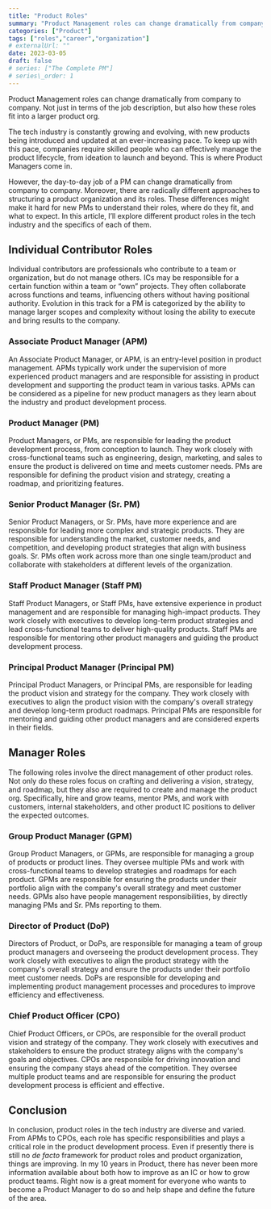 ```yaml
---
title: "Product Roles"
summary: "Product Management roles can change dramatically from company to company. Not just in terms of the job description but also how these roles fit into a larger product org. In this article, I’ll explore different product roles in the tech industry and the specifics of each of them."
categories: ["Product"]
tags: ["roles","career","organization"]
# externalUrl: ""
date: 2023-03-05
draft: false
# series: ["The Complete PM"]
# series\_order: 1
---
```


Product Management roles can change dramatically from company to company. Not just in terms of the job description, but also how these roles fit into a larger product org. 

The tech industry is constantly growing and evolving, with new products being introduced and updated at an ever-increasing pace. To keep up with this pace, companies require skilled people who can effectively manage the product lifecycle, from ideation to launch and beyond. This is where Product Managers come in. 

However, the day-to-day job of a PM can change dramatically from company to company. Moreover, there are radically different approaches to structuring a product organization and its roles. These differences might make it hard for new PMs to understand their roles, where do they fit, and what to expect. In this article, I’ll explore different product roles in the tech industry and the specifics of each of them.

## Individual Contributor Roles
Individual contributors are professionals who contribute to a team or organization, but do not manage others. ICs may be responsible for a certain function within a team or “own” projects. They often collaborate across functions and teams, influencing others without having positional authority. Evolution in this track for a PM is categorized by the ability to manage larger scopes and complexity without losing the ability to execute and bring results to the company.

### Associate Product Manager (APM)
An Associate Product Manager, or APM, is an entry-level position in product management. APMs typically work under the supervision of more experienced product managers and are responsible for assisting in product development and supporting the product team in various tasks. APMs can be considered as a pipeline for new product managers as they learn about the industry and product development process.

### Product Manager (PM)
Product Managers, or PMs, are responsible for leading the product development process, from conception to launch. They work closely with cross-functional teams such as engineering, design, marketing, and sales to ensure the product is delivered on time and meets customer needs. PMs are responsible for defining the product vision and strategy, creating a roadmap, and prioritizing features.

### Senior Product Manager (Sr. PM)
Senior Product Managers, or Sr. PMs, have more experience and are responsible for leading more complex and strategic products. They are responsible for understanding the market, customer needs, and competition, and developing product strategies that align with business goals. Sr. PMs often work across more than one single team/product and collaborate with stakeholders at different levels of the organization.

### Staff Product Manager (Staff PM)
Staff Product Managers, or Staff PMs, have extensive experience in product management and are responsible for managing high-impact products. They work closely with executives to develop long-term product strategies and lead cross-functional teams to deliver high-quality products. Staff PMs are responsible for mentoring other product managers and guiding the product development process.

### Principal Product Manager (Principal PM)
Principal Product Managers, or Principal PMs, are responsible for leading the product vision and strategy for the company. They work closely with executives to align the product vision with the company's overall strategy and develop long-term product roadmaps. Principal PMs are responsible for mentoring and guiding other product managers and are considered experts in their fields.

## Manager Roles
The following roles involve the direct management of other product roles. Not only do these roles focus on crafting and delivering a vision, strategy, and roadmap, but they also are required to create and manage the product org. Specifically, hire and grow teams, mentor PMs, and work with customers, internal stakeholders, and other product IC positions to deliver the expected outcomes.

### Group Product Manager (GPM)
Group Product Managers, or GPMs, are responsible for managing a group of products or product lines. They oversee multiple PMs and work with cross-functional teams to develop strategies and roadmaps for each product. GPMs are responsible for ensuring the products under their portfolio align with the company's overall strategy and meet customer needs. GPMs also have people management responsibilities, by directly managing PMs and Sr. PMs reporting to them.

### Director of Product (DoP)
Directors of Product, or DoPs, are responsible for managing a team of group product managers and overseeing the product development process. They work closely with executives to align the product strategy with the company's overall strategy and ensure the products under their portfolio meet customer needs. DoPs are responsible for developing and implementing product management processes and procedures to improve efficiency and effectiveness.

### Chief Product Officer (CPO)
Chief Product Officers, or CPOs, are responsible for the overall product vision and strategy of the company. They work closely with executives and stakeholders to ensure the product strategy aligns with the company's goals and objectives. CPOs are responsible for driving innovation and ensuring the company stays ahead of the competition. They oversee multiple product teams and are responsible for ensuring the product development process is efficient and effective.

## Conclusion

In conclusion, product roles in the tech industry are diverse and varied. From APMs to CPOs, each role has specific responsibilities and plays a critical role in the product development process. Even if presently there is still no _de facto_ framework for product roles and product organization, things are improving. In my 10 years in Product, there has never been more information available about both how to improve as an IC or how to grow product teams. Right now is a great moment for everyone who wants to become a Product Manager to do so and help shape and define the future of the area. 



